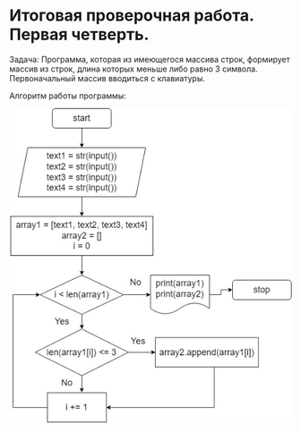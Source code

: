 # Итоговая проверочная работа. Первая четверть.

Задача: Программа, которая из имеющегося массива строк, формирует массив из строк, длина которых меньше либо равно 3 символа. Первоначальный массив вводиться с клавиатуры.

Алгоритм работы программы:

![avatar](https://github.com/anwind-git/final_test_work_first_quarter/blob/main/imag.jpg)